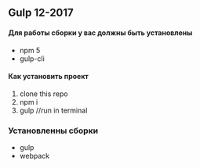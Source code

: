 ## Gulp 12-2017

#### Для работы сборки у вас должны быть установлены
* npm 5
* gulp-cli

#### Как установить проект

1. clone this repo 
2. npm i
3. gulp //run in terminal

### Установленны сборки

* gulp
* webpack
